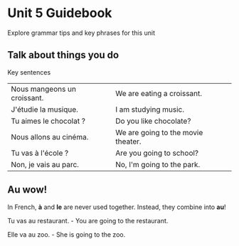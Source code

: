 # Unit 5 Guidebook

Explore grammar tips and key phrases for this unit

## Talk about things you do

Key sentences

| | |
|---------------------------|---------------------|
| Nous mangeons un croissant.| We are eating a croissant. |
J'étudie la musique.       | I am studying music. |
Tu aimes le chocolat ?     | Do you like chocolate? |
Nous allons au cinéma.     | We are going to the movie theater. |
Tu vas à l'école ?         | Are you going to school? |
Non, je vais au parc.      | No, I'm going to the park. |

## Au wow!

In French, **à**  and **le** are never used together. Instead, they combine into **au**!

Tu vas au restaurant. - You are going to the restaurant.

Elle va au zoo. - She is going to the zoo.

